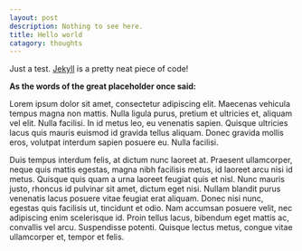 ```yaml
---
layout: post
description: Nothing to see here.
title: Hello world
catagory: thoughts
---
```

Just a test. [Jekyll](https://github.com/mojombo/jekyll) is a pretty neat piece of code!

**As the words of the great placeholder once said:**

Lorem ipsum dolor sit amet, consectetur adipiscing elit. Maecenas vehicula tempus magna non mattis. Nulla ligula purus, pretium et ultricies et, aliquam vel elit. Nulla facilisi. In id metus leo, eu venenatis sapien. Quisque ultricies lacus quis mauris euismod id gravida tellus aliquam. Donec gravida mollis eros, volutpat interdum sapien posuere eu. Nulla facilisi.

Duis tempus interdum felis, at dictum nunc laoreet at. Praesent ullamcorper, neque quis mattis egestas, magna nibh facilisis metus, id laoreet arcu nisi id metus. Quisque quis quam a urna laoreet feugiat quis et nisl. Nunc mauris justo, rhoncus id pulvinar sit amet, dictum eget nisi. Nullam blandit purus venenatis lacus posuere vitae feugiat erat aliquam. Donec nisi nunc, egestas quis facilisis ut, tincidunt et odio. Nam accumsan posuere velit, nec adipiscing enim scelerisque id. Proin tellus lacus, bibendum eget mattis ac, convallis vel arcu. Suspendisse potenti. Quisque lectus metus, congue vitae ullamcorper et, tempor et felis.
